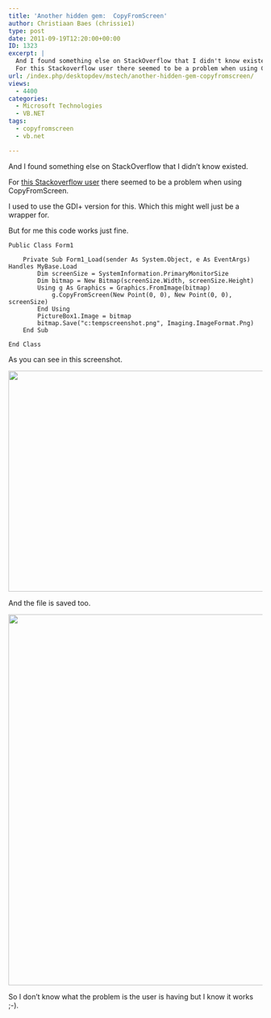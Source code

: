 ```yaml
---
title: 'Another hidden gem:  CopyFromScreen'
author: Christiaan Baes (chrissie1)
type: post
date: 2011-09-19T12:20:00+00:00
ID: 1323
excerpt: |
  And I found something else on StackOverflow that I didn't know existed.
  For this Stackoverflow user there seemed to be a problem when using CopyFromScreen.
url: /index.php/desktopdev/mstech/another-hidden-gem-copyfromscreen/
views:
  - 4400
categories:
  - Microsoft Technologies
  - VB.NET
tags:
  - copyfromscreen
  - vb.net

---
```

And I found something else on StackOverflow that I didn&#8217;t know existed.

For [this Stackoverflow user][1] there seemed to be a problem when using CopyFromScreen. 

I used to use the GDI+ version for this. Which this might well just be a wrapper for.

But for me this code works just fine.

```vbnet
Public Class Form1

	Private Sub Form1_Load(sender As System.Object, e As EventArgs) Handles MyBase.Load
		Dim screenSize = SystemInformation.PrimaryMonitorSize
		Dim bitmap = New Bitmap(screenSize.Width, screenSize.Height)
		Using g As Graphics = Graphics.FromImage(bitmap)
			g.CopyFromScreen(New Point(0, 0), New Point(0, 0), screenSize)
		End Using
		PictureBox1.Image = bitmap
		bitmap.Save("c:tempscreenshot.png", Imaging.ImageFormat.Png)
	End Sub

End Class

```
As you can see in this screenshot.

<div class="image_block">
  <a href="/wp-content/uploads/users/chrissie1/CopyFromScreen/copyfromscreen.png?mtime=1316441848"><img alt="" src="/wp-content/uploads/users/chrissie1/CopyFromScreen/copyfromscreen.png?mtime=1316441848" width="547" height="437" /></a>
</div>

And the file is saved too.

<div class="image_block">
  <a href="/wp-content/uploads/users/chrissie1/CopyFromScreen/copyfromscreen1.png?mtime=1316441927"><img alt="" src="/wp-content/uploads/users/chrissie1/CopyFromScreen/copyfromscreen1.png?mtime=1316441927" width="848" height="734" /></a>
</div>

So I don&#8217;t know what the problem is the user is having but I know it works ;-).

 [1]: http://stackoverflow.com/questions/7472192/graphics-copyfromscreen-creates-a-blank-image